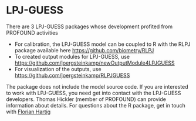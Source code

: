 LPJ-GUESS
===

There are 3 LPJ-GUESS packages whose development profited from PROFOUND activities

* For calibration, the LPJ-GUESS model can be coupled to R with the RLPJ package available here https://github.com/biometry/RLPJ 
* To created output modules for LPJ-GUESS, use https://github.com/joergsteinkamp/newOutputModule4LPJGUESS
* For visualization of the outputs, use https://github.com/joergsteinkamp/RLPJGUESS 

The package does not include the model source code. If you are interested to work with LPJ-GUESS, you need get into contact with the LPJ-GUESS developers. Thomas Hickler (member of PROFOUND) can provide information about details. For questions about the R package, get in touch with [Florian Hartig](http://www.uni-regensburg.de/biologie-vorklinische-medizin/theoretische-oekologie/index.html)
